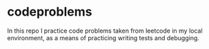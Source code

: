 # codeproblems

In this repo I practice code problems taken from leetcode in my local environment, as a means of practicing writing tests and debugging.
